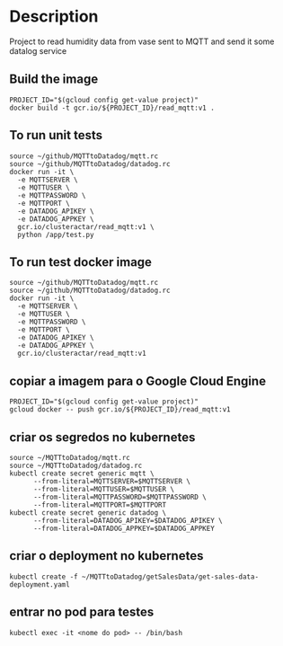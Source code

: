 # Description

Project to read humidity data from vase sent to MQTT and send it some datalog service

## Build the image
```
PROJECT_ID="$(gcloud config get-value project)"
docker build -t gcr.io/${PROJECT_ID}/read_mqtt:v1 .
```
## To run unit tests
```
source ~/github/MQTTtoDatadog/mqtt.rc
source ~/github/MQTTtoDatadog/datadog.rc
docker run -it \
  -e MQTTSERVER \
  -e MQTTUSER \
  -e MQTTPASSWORD \
  -e MQTTPORT \
  -e DATADOG_APIKEY \
  -e DATADOG_APPKEY \
  gcr.io/clusteractar/read_mqtt:v1 \
  python /app/test.py
```

## To run test docker image
```
source ~/github/MQTTtoDatadog/mqtt.rc
source ~/github/MQTTtoDatadog/datadog.rc
docker run -it \
  -e MQTTSERVER \
  -e MQTTUSER \
  -e MQTTPASSWORD \
  -e MQTTPORT \
  -e DATADOG_APIKEY \
  -e DATADOG_APPKEY \
  gcr.io/clusteractar/read_mqtt:v1
```
## copiar a imagem para o Google Cloud Engine
```
PROJECT_ID="$(gcloud config get-value project)"
gcloud docker -- push gcr.io/${PROJECT_ID}/read_mqtt:v1
```
## criar os segredos no kubernetes
```
source ~/MQTTtoDatadog/mqtt.rc
source ~/MQTTtoDatadog/datadog.rc
kubectl create secret generic mqtt \
      --from-literal=MQTTSERVER=$MQTTSERVER \
      --from-literal=MQTTUSER=$MQTTUSER \
      --from-literal=MQTTPASSWORD=$MQTTPASSWORD \
      --from-literal=MQTTPORT=$MQTTPORT
kubectl create secret generic datadog \
      --from-literal=DATADOG_APIKEY=$DATADOG_APIKEY \
      --from-literal=DATADOG_APPKEY=$DATADOG_APPKEY
```
## criar o deployment no kubernetes
```
kubectl create -f ~/MQTTtoDatadog/getSalesData/get-sales-data-deployment.yaml  
```
## entrar no pod para testes
```
kubectl exec -it <nome do pod> -- /bin/bash
```
